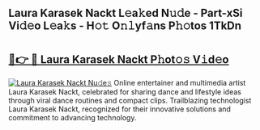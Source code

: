 ## Laura Karasek Nackt L𝚎a𝚔ed N𝚞𝚍e - Part-xSi Vi𝚍𝚎o L𝚎a𝚔s - H𝚘𝚝 O𝚗𝚕yf𝚊ns P𝚑𝚘tos 1TkDn

# <h2><a href="http://kf7s29i.oniu.top/?m=Laura+Karasek+Nackt">🔗👉 🔴 Laura Karasek Nackt P𝚑ot𝚘𝚜 V𝚒d𝚎o</a></h2>

[![Laura Karasek Nackt Nu𝚍e𝚜](https://i.imgur.com/0qMVB7G.gif)](http://kf7s29i.oniu.top/?m=Laura+Karasek+Nackt)
Online entertainer and multimedia artist Laura Karasek Nackt, celebrated for sharing dance and lifestyle ideas through viral dance routines and compact clips. Trailblazing technologist Laura Karasek Nackt, recognized for their innovative solutions and commitment to advancing technology.  
